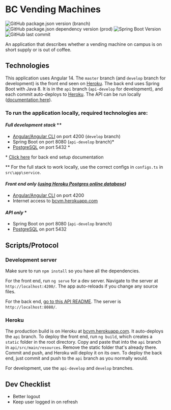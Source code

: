# BC Vending Machines

![GitHub package.json version (branch)](https://img.shields.io/github/package-json/v/zachneill/bcvm/master?label=version&style=for-the-badge)
![GitHub package.json dependency version (prod)](https://img.shields.io/github/package-json/dependency-version/zachneill/bcvm/@angular/core?label=angular&style=for-the-badge)
![Spring Boot Version](https://img.shields.io/badge/spring%20boot-2.6.4-green?style=for-the-badge)
![GitHub last commit](https://img.shields.io/github/last-commit/zachneill/bcvm?color=purple&style=for-the-badge) 

An application that describes whether a vending machine on campus is on short supply or is out of coffee. 

## Technologies

This application uses Angular 14. The `master` branch (and `develop` branch for development) is the front end seen 
on [Heroku](https://bcvm.herokuapp.com). The back end uses Spring Boot with Java 8. It is in the `api` branch (`api-develop` for development), 
and each commit auto-deploys to [Heroku](https://bcvm.herokuapp.com). The API can be run locally 
([documentation here](https://github.com/zachneill/bcvm/tree/api#bcvm-back-end-api)).

### To run the application locally, required technologies are:

#### _Full development stack_ **

- [Angular/Angular CLI](https://angular.io/guide/setup-local#install-the-angular-cli) on port 4200 (`develop` branch)
- Spring Boot on port 8080 (`api-develop` branch)*
- [PostgreSQL](https://www.postgresql.org/download/) on port 5432 *

\* [Click here](https://github.com/zachneill/bcvm/tree/api#bcvm-back-end-api) for back end setup documentation

** For the full stack to work locally, use the correct configs in `configs.ts` in `src\app\service`.

#### _Front end only ([using Heroku Postgres online database](https://bcvm.herokuapp.com))_

- [Angular/Angular CLI](https://angular.io/guide/setup-local#install-the-angular-cli) on port 4200
- Internet access to [bcvm.herokuapp.com](https://bcvm.herokuapp.com/)

#### _API only_ *

- Spring Boot on port 8080 (`api-develop` branch)
- [PostgreSQL](https://www.postgresql.org/download/) on port 5432

## Scripts/Protocol

### Development server

Make sure to run `npm install` so you have all the dependencies. 

For the front end, run `ng serve` for a dev server. Navigate to the server at `http://localhost:4200/`. The app auto-reloads if you change any source files. 

For the back end, [go to this API README](https://github.com/zachneill/bcvm/tree/api#bcvm-back-end-api). The server is `http://localhost:8080/`.

### Heroku

The production build is on Heroku at [bcvm.herokuapp.com](https://bcvm.herokuapp.com). It auto-deploys the `api` branch. To deploy the front end, 
run `ng build`, which creates a `static` folder in the root directory. Copy and paste that into the `api` branch in `api/src/main/resources`.
Remove the static folder that's already there. Commit and push, and Heroku will deploy it on its own. To deploy the back end, just commit and push to the `api` branch as you normally would.

For development, use the `api-develop` and `develop` branches. 

## Dev Checklist 

- Better logout
- Keep user logged in on refresh
